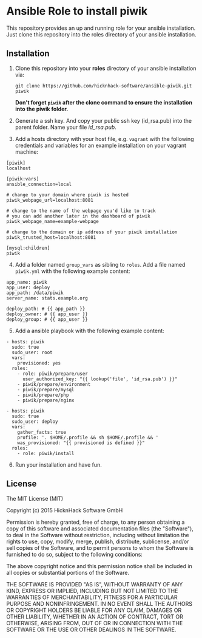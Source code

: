 # Ansible Role to install piwik

This repository provides an up and running role for your ansible installation. Just clone this repository into the roles directory of your ansible installation. 

## Installation
1. Clone this repository into your **roles** directory of your ansible installation via:

   ```git clone https://github.com/hicknhack-software/ansible-piwik.git piwik```
   
   **Don't forget `piwik` after the clone command to ensure the installation into the piwik folder.**
2. Generate a ssh key. And copy your public ssh key (id_rsa.pub) into the parent folder. Name your file *id_rsa.pub*.
3. Add a hosts directory with your host file, e.g. `vagrant` with the following credentials and variables for an example installation on your vagrant machine:
    
  ```
  [piwik]
  localhost
  
  [piwik:vars]
  ansible_connection=local
  
  # change to your domain where piwik is hosted
  piwik_webpage_url=localhost:8081
  
  # change to the name of the webpage you'd like to track
  # you can add another later in the dashboard of piwik
  piwik_webpage_name=example-webpage 
  
  # change to the domain or ip address of your piwik installation
  piwik_trusted_host=localhost:8081
  
  [mysql:children]
  piwik
  ```

4. Add a folder named `group_vars` as sibling to `roles`. Add a file named `piwik.yml` with the following example content:

  ```
  app_name: piwik
  app_user: deploy
  app_path: /data/piwik
  server_name: stats.example.org
  
  deploy_path: # {{ app_path }}
  deploy_owner: # {{ app_user }}
  deploy_group: # {{ app_user }}
  ```

5. Add a ansible playbook with the following example content:

  ```
  - hosts: piwik
    sudo: true
    sudo_user: root
    vars:
      provisioned: yes
    roles:
      - role: piwik/prepare/user
        user_authorized_key: "{{ lookup('file', 'id_rsa.pub') }}"
      - piwik/prepare/environment
      - piwik/prepare/mysql
      - piwik/prepare/php
      - piwik/prepare/nginx
  
  - hosts: piwik
    sudo: true
    sudo_user: deploy
    vars:
      gather_facts: true
      profile: '. $HOME/.profile && sh $HOME/.profile && '
      was_provisioned: "{{ provisioned is defined }}"
    roles:
      - role: piwik/install
  ```

6. Run your installation and have fun.

## License

The MIT License (MIT)

Copyright (c) 2015 HicknHack Software GmbH

Permission is hereby granted, free of charge, to any person obtaining a copy
of this software and associated documentation files (the "Software"), to deal
in the Software without restriction, including without limitation the rights
to use, copy, modify, merge, publish, distribute, sublicense, and/or sell
copies of the Software, and to permit persons to whom the Software is
furnished to do so, subject to the following conditions:

The above copyright notice and this permission notice shall be included in all
copies or substantial portions of the Software.

THE SOFTWARE IS PROVIDED "AS IS", WITHOUT WARRANTY OF ANY KIND, EXPRESS OR
IMPLIED, INCLUDING BUT NOT LIMITED TO THE WARRANTIES OF MERCHANTABILITY,
FITNESS FOR A PARTICULAR PURPOSE AND NONINFRINGEMENT. IN NO EVENT SHALL THE
AUTHORS OR COPYRIGHT HOLDERS BE LIABLE FOR ANY CLAIM, DAMAGES OR OTHER
LIABILITY, WHETHER IN AN ACTION OF CONTRACT, TORT OR OTHERWISE, ARISING FROM,
OUT OF OR IN CONNECTION WITH THE SOFTWARE OR THE USE OR OTHER DEALINGS IN THE
SOFTWARE.
